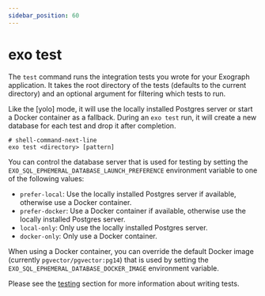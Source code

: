 ```yaml
---
sidebar_position: 60
---
```


# exo test

The `test` command runs the integration tests you wrote for your Exograph application. It takes the root directory of the tests (defaults to the current directory) and an optional argument for filtering which tests to run.

Like the [yolo] mode, it will use the locally installed Postgres server or start a Docker container as a fallback. During an `exo test` run, it will create a new database for each test and drop it after completion.

```shell-session
# shell-command-next-line
exo test <directory> [pattern]
```

You can control the database server that is used for testing by setting the `EXO_SQL_EPHEMERAL_DATABASE_LAUNCH_PREFERENCE` environment variable to one of the following values:
- `prefer-local`: Use the locally installed Postgres server if available, otherwise use a Docker container.
- `prefer-docker`: Use a Docker container if available, otherwise use the locally installed Postgres server.
- `local-only`: Only use the locally installed Postgres server.
- `docker-only`: Only use a Docker container.

When using a Docker container, you can override the default Docker image (currently `pgvector/pgvector:pg14`) that is used by setting the `EXO_SQL_EPHEMERAL_DATABASE_DOCKER_IMAGE` environment variable.

Please see the [testing](/production/testing.md) section for more information about writing tests.
